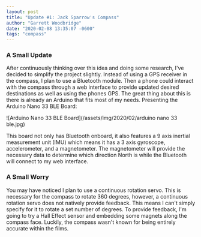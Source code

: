 ```yaml
---
layout: post
title: "Update #1: Jack Sparrow's Compass"
author: "Garrett Woodbridge"
date: "2020-02-08 13:35:07 -0600"
tags: "compass"
---
```

### A Small Update
After continuously thinking over this idea and doing some research, I've decided to simplify the project slightly. Instead of using a GPS receiver in the compass, I plan to use a Bluetooth module. Then a phone could interact with the compass through a web interface to provide updated desired destinations as well as using the phones GPS. The great thing about this is there is already an Arduino that fits most of my needs. Presenting the Arduino Nano 33 BLE Board:

![Arduino Nano 33 BLE Board](/assets/img/2020/02/arduino nano 33 ble.jpg)

This board not only has Bluetooth onboard, it also features a 9 axis inertial measurement unit (IMU) which means it has a 3 axis gyroscope, accelerometer, and a magnetometer. The magnetometer will provide the necessary data to determine which direction North is while the Bluetooth will connect to my web interface.

### A Small Worry
You may have noticed I plan to use a continuous rotation servo. This is necessary for the compass to rotate 360 degrees, however, a continuous rotation servo does not natively provide feedback. This means I can't simply specify for it to rotate a set number of degrees. To provide feedback, I'm going to try a Hall Effect sensor and embedding some magnets along the compass face. Luckily, the compass wasn't known for being entirely accurate within the films.
